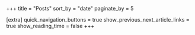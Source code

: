 +++
title = "Posts"
sort_by = "date"
paginate_by = 5

[extra]
quick_navigation_buttons = true
show_previous_next_article_links = true
show_reading_time = false
+++
